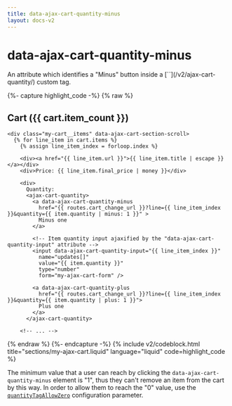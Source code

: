 ```yaml
---
title: data-ajax-cart-quantity-minus
layout: docs-v2
---
```


# data-ajax-cart-quantity-minus

<p class="lead" markdown="1">
An attribute which identifies a "Minus" button inside a [`<ajax-cart-quantity>`](/v2/ajax-cart-quantity/) custom tag.
</p>

{%- capture highlight_code -%}
{% raw %}
<div class="my-cart" data-ajax-cart-section>
  <h2>Cart ({{ cart.item_count }})</h2>

    <div class="my-cart__items" data-ajax-cart-section-scroll>
      {% for line_item in cart.items %}
        {% assign line_item_index = forloop.index %}
  
        <div><a href="{{ line_item.url }}">{{ line_item.title | escape }}</a></div>
        <div>Price: {{ line_item.final_price | money }}</div>

        <div>
          Quantity:
          <ajax-cart-quantity>
            <a data-ajax-cart-quantity-minus
              href="{{ routes.cart_change_url }}?line={{ line_item_index }}&quantity={{ item.quantity | minus: 1 }}" > 
              Minus one 
            </a>

            <!-- Item quantity input ajaxified by the "data-ajax-cart-quantity-input" attribute -->
            <input data-ajax-cart-quantity-input="{{ line_item_index }}"
              name="updates[]" 
              value="{{ item.quantity }}" 
              type="number" 
              form="my-ajax-cart-form" />

            <a data-ajax-cart-quantity-plus
              href="{{ routes.cart_change_url }}?line={{ line_item_index }}&quantity={{ item.quantity | plus: 1 }}"> 
              Plus one 
            </a>
          </ajax-cart-quantity>

        <!-- ... -->
{% endraw %}
{%- endcapture -%}
{% include v2/codeblock.html title="sections/my-ajax-cart.liquid" language="liquid" code=highlight_code %}

The minimum value that a user can reach by clicking the `data-ajax-cart-quantity-minus` element is "1",
thus they can't remove an item from the cart by this way. In order to allow them to reach the "0" value,
use the [`quantityTagAllowZero`](/v2/quantity-tag-allow-zero/) configuration parameter.